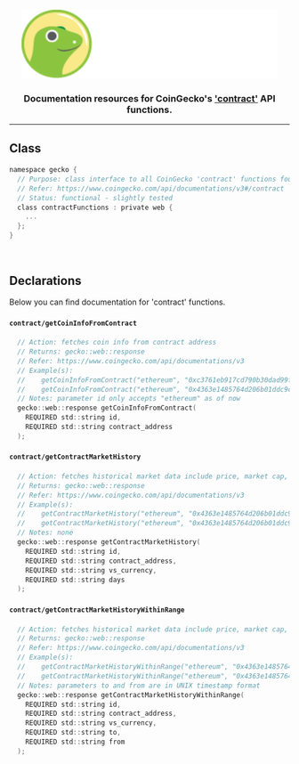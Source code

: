 <p align="center">
  <img width="460" height="125" src="/images/coingecko.jpg">
</p>
<h3 align="center">Documentation resources for CoinGecko's <a href="https://www.coingecko.com/api/documentations/v3#/contract">'contract'</a> API functions.</h3>
<hr>

<h2>Class</h2>

```c
namespace gecko {
  // Purpose: class interface to all CoinGecko 'contract' functions found below
  // Refer: https://www.coingecko.com/api/documentations/v3#/contract
  // Status: functional - slightly tested
  class contractFunctions : private web {
    ...
  };
}
```

<br>

<h2>Declarations</h2>
<p>Below you can find documentation for 'contract' functions.</p>

<h4><code>contract/getCoinInfoFromContract</code></h4>

```c
  // Action: fetches coin info from contract address
  // Returns: gecko::web::response
  // Refer: https://www.coingecko.com/api/documentations/v3
  // Example(s):
  //    getCoinInfoFromContract("ethereum", "0xc3761eb917cd790b30dad99f6cc5b4ff93c4f9ea")
  //    getCoinInfoFromContract("ethereum", "0x4363e1485764d206b01ddc9ca121030585259f6f")
  // Notes: parameter id only accepts "ethereum" as of now
  gecko::web::response getCoinInfoFromContract(
    REQUIRED std::string id,
    REQUIRED std::string contract_address
  );
```

<h4><code>contract/getContractMarketHistory</code></h4>

```c
  // Action: fetches historical market data include price, market cap, and 24h volume from a contract address 
  // Returns: gecko::web::response
  // Refer: https://www.coingecko.com/api/documentations/v3
  // Example(s):
  //    getContractMarketHistory("ethereum", "0x4363e1485764d206b01ddc9ca121030585259f6f", "usd", "1")
  //    getContractMarketHistory("ethereum", "0x4363e1485764d206b01ddc9ca121030585259f6f", "rub", "14")
  // Notes: none
  gecko::web::response getContractMarketHistory(
    REQUIRED std::string id,
    REQUIRED std::string contract_address,
    REQUIRED std::string vs_currency,
    REQUIRED std::string days
  );
```

<h4><code>contract/getContractMarketHistoryWithinRange</code></h4>

```c
  // Action: fetches historical market data include price, market cap, and 24h volume within a range from a contract address
  // Returns: gecko::web::response
  // Refer: https://www.coingecko.com/api/documentations/v3
  // Example(s):
  //    getContractMarketHistoryWithinRange("ethereum", "0x4363e1485764d206b01ddc9ca121030585259f6f", "usd", "1422577232", "1392577232")
  //    getContractMarketHistoryWithinRange("ethereum", "0x4363e1485764d206b01ddc9ca121030585259f6f", "rub", "1422577232", "1392577232")
  // Notes: parameters to and from are in UNIX timestamp format
  gecko::web::response getContractMarketHistoryWithinRange(
    REQUIRED std::string id,
    REQUIRED std::string contract_address,
    REQUIRED std::string vs_currency,
    REQUIRED std::string to,
    REQUIRED std::string from
  );
```
